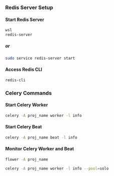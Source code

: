 ### Redis Server Setup


#### Start Redis Server
```bash
wsl
redis-server  
```
##### or
```bash
sudo service redis-server start
```

#### Access Redis CLI
```bash
redis-cli
```

### Celery Commands
#### Start Celery Worker
```bash
celery -A proj_name worker -l info
```

#### Start Celery Beat
```bash
celery -A proj_name beat -l info
```

#### Monitor Celery Worker and Beat
```bash
flower -A proj_name
```


```bash
celery -A proj_name worker -l info --pool=solo
```